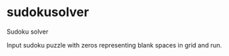 # sudokusolver
Sudoku solver

Input sudoku puzzle with zeros representing blank spaces in grid and run.
